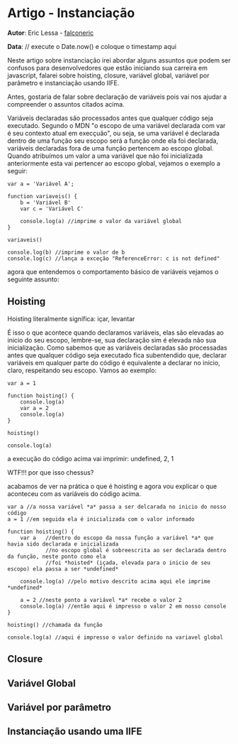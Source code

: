 # Artigo - Instanciação
**Autor**: Eric Lessa - [falconeric](https://github.com/falconeric)

**Data**: // execute o Date.now() e coloque o timestamp aqui

Neste artigo sobre instanciação irei abordar alguns assuntos que podem ser confusos para desenvolvedores que estão iniciando sua carreira em javascript, falarei sobre hoisting, closure, variável global, variável por parâmetro e instanciação usando IIFE.

Antes, gostaria de falar sobre declaração de variáveis pois vai nos ajudar a compreender o assuntos citados acima.

Variáveis declaradas são processados antes que qualquer código seja executado. Segundo o MDN "o escopo de uma variável declarada com var é seu contexto atual em execçuão", ou seja, se uma variável é declarada dentro de uma função seu escopo será a função onde ela foi declarada, variáveis declaradas fora de uma função pertencem ao escopo global. Quando atribuímos um valor a uma variável que não foi inicializada anteriormente esta vai pertencer ao escopo global, vejamos o exemplo a seguir:

```
var a = 'Variável A';

function variaveis() {
  	b = 'Variável B'
	var c = 'Variável C'

	console.log(a) //imprime o valor da variável global
}

variaveis()

console.log(b) //imprime o valor de b
console.log(c) //lança a exceção "ReferenceError: c is not defined"
```
agora que entendemos o comportamento básico de variáveis vejamos o seguinte assunto:

## Hoisting
Hoisting literalmente significa: içar, levantar

É isso o que acontece quando declaramos variáveis, elas são elevadas ao inicio do seu escopo, lembre-se, sua declaração sim é elevada não sua inicialização. Como sabemos que as variáveis declaradas são processadas antes que qualquer código seja executado fica subentendido que, declarar variáveis em qualquer parte do código é equivalente a declarar no inicio, claro, respeitando seu escopo. Vamos ao exemplo:

```
var a = 1

function hoisting() {
	console.log(a)
	var a = 2
	console.log(a)
}

hoisting()

console.log(a)
```
a execução do código acima vai imprimir: undefined, 2, 1

WTF!!! por que isso chessus?

acabamos de ver na prática o que é hoisting e agora vou explicar o que aconteceu com as variáveis do código acima.

```
var a //a nossa variável *a* passa a ser delcarada no inicio do nosso código
a = 1 //em seguida ela é inicializada com o valor informado

function hoisting() {
	var a 	//dentro do escopo da nossa função a variável *a* que havia sido declarada e inicializada
			//no escopo global é sobreescrita ao ser declarada dentro da função, neste ponto como ela 
			//foi *hoisted* (içada, elevada para o inicio de seu escopo) ela passa a ser *undefined*

	console.log(a) //pelo motivo descrito acima aqui ele imprime *undefined*
	
	a = 2 //neste ponto a variável *a* recebe o valor 2
	console.log(a) //então aqui é impresso o valor 2 em nosso console
}

hoisting() //chamada da função

console.log(a) //aqui é impresso o valor definido na variavel global
```


## Closure

## Variável Global

## Variável por parâmetro

## Instanciação usando uma IIFE